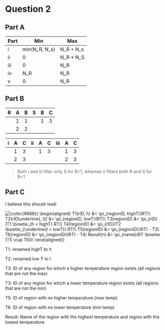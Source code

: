 # Question 2

## Part A

| Part | Min           | Max           |
|------|---------------|---------------|
| i    | min(N_R, N_s) | N_R + N_s     |
| ii   | 0             | N_R * N_S     |
| iii  | 0             | N_R           |
| iv   | N_R           | N_R           |
| v    | 0             | N_R           |

## Part B

| R | A | B | S | B | C |
|---|---|---|---|---|---|
|   | 1 | 1 |   | 1 | 3 |
|   | 2 | 2 |   |   |   |

| i | A | C | ii | A | C | iii | A | C |
|---|---|---|----|---|---|-----|---|---|
|   | 1 | 3 |    | 1 | 3 |     | 1 | 3 |
|   | 2 | 3 |    |   |   |     | 2 | 3 |

> Both i and iii filter only S for B=1, whereas ii filters both R and S for B=1

## Part C
I believe this should read:

![\color{#888}{
\begin{aligned}
T1(rID, h) &= \pi_{regionID, highT}(RT)\\
T2(rID\underline{, l)} &= \pi_{regionID, lowT}(RT)\\
T3(regionID) &= \pi_{rID}(T1 \bowtie_{h < highT} RT)\\
T4(regionID) &= \pi_{rID}(T2 \bowtie_{\underline{l > lowT}} RT)\\
T5(regionID) &= \pi_{regionID}(RT) - T3\\
T6(regionID) &= \pi_{regionID}(RT) - T4\\
Result(n) &= \pi_{name}(RT \bowtie (T5 \cup T6))\\
\end{aligned}}](https://render.githubusercontent.com/render/math?math=%5Cdisplaystyle+%5Ccolor%7B%23888%7D%7B%0A%5Cbegin%7Baligned%7D%0AT1%28rID%2C+h%29+%26%3D+%5Cpi_%7BregionID%2C+highT%7D%28RT%29%5C%5C%0AT2%28rID%5Cunderline%7B%2C+l%29%7D+%26%3D+%5Cpi_%7BregionID%2C+lowT%7D%28RT%29%5C%5C%0AT3%28regionID%29+%26%3D+%5Cpi_%7BrID%7D%28T1+%5Cbowtie_%7Bh+%3C+highT%7D+RT%29%5C%5C%0AT4%28regionID%29+%26%3D+%5Cpi_%7BrID%7D%28T2+%5Cbowtie_%7B%5Cunderline%7Bl+%3E+lowT%7D%7D+RT%29%5C%5C%0AT5%28regionID%29+%26%3D+%5Cpi_%7BregionID%7D%28RT%29+-+T3%5C%5C%0AT6%28regionID%29+%26%3D+%5Cpi_%7BregionID%7D%28RT%29+-+T4%5C%5C%0AResult%28n%29+%26%3D+%5Cpi_%7Bname%7D%28RT+%5Cbowtie+%28T5+%5Ccup+T6%29%29%5C%5C%0A%5Cend%7Baligned%7D%7D)

T1: renamed highT to h

T2: renamed low T to l

T3: ID of any region for which a higher temperature region exists (all regions that are not the max)

T3: ID of any region for which a lower temperature region exists (all regions that are not the min)

T5: ID of region with no higher temperature (max temp)

T6: ID of region with no lower temperature (min temp)

Result: Name of the region with the highest temperature and region with the lowest temperature 
